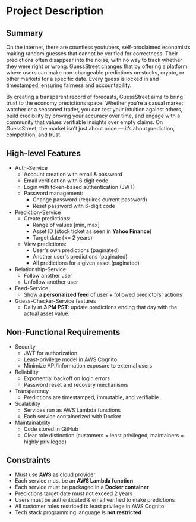 # Project Description

## Summary
On the internet, there are countless youtubers, self-proclaimed economists making random guesses that cannot be verified for correctness. Their predictions often disappear into the noise, with no way to track whether they were right or wrong. GuessStreet changes that by offering a platform where users can make non-changeable predictions on stocks, crypto, or other markets for a specific date. Every guess is locked in and timestamped, ensuring fairness and accountability.

By creating a transparent record of forecasts, GuessStreet aims to bring trust to the economy predictions space. Whether you’re a casual market watcher or a seasoned trader, you can test your intuition against others, build credibility by proving your accuracy over time, and engage with a community that values verifiable insights over empty claims. On GuessStreet, the market isn’t just about price — it’s about prediction, competition, and trust.

## High-level Features
* Auth-Service
  - Account creation with email & password
  - Email verification with 6 digit code
  - Login with token-based authentication (JWT)
  - Password management:
      - Change password (requires current password)
      - Reset password with 6-digit code
* Prediction-Service
    - Create predictions:
        - Range of values [min, max]
        - Asset ID (stock ticket as seen in **Yahoo Finance**)
        - Target date (<= 2 years)
    - View predictions:
        - User's own predictions (paginated)
        - Another user's predictions (paginated)
        - All predictions for a given asset (paginated)
* Relationship-Service
    - Follow another user
    - Unfollow another user
* Feed-Service
    - Show a **personalized feed** of user + followed predictors' actions
* Guess-Checker-Service features
    - Daily at **3 PM PST**: update predictions ending that day with the actual asset value.
  
## Non-Functional Requirements
* Security
    - JWT for authorization
    - Least-privilege model in AWS Cognito
    - Minimize API/information exposure to external users
* Reliability
    - Exponential backoff on login errors
    - Password reset and recovery mechanisms
* Transparency
    - Predictions are timestamped, immutable, and verifiable
* Scalability
    - Services run as AWS Lambda functions
    - Each service containerized with Docker
* Maintainability
    - Code stored in GitHub
    - Clear role distinction (customers = least privileged, maintainers = highly privileged)

## Constraints
* Must use **AWS** as cloud provider
* Each service must be an **AWS Lambda function**
* Each service must be packaged in a **Docker container**
* Predictions target date must not exceed 2 years
* Users must be authenticated & email verified to make predictions
* All customer roles restriced to least privilege in AWS Cognito
* Tech stack programming language is **not restricted**
